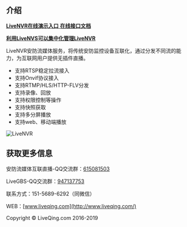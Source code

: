 ## 介绍
[ **LiveNVR在线演示入口** ](http://nvr.liveqing.com) [ **在线接口文档** ](http://nvr.liveqing.com/apidoc/)

[ **利用LiveNVS可以集中化管理LiveNVR** ](https://gitee.com/liveqing/ReleaseVersion/releases/LiveNVS-v1.0)

LiveNVR安防流媒体服务，将传统安防监控设备互联化，通过分发不同流的能力，为互联网用户提供无插件直播。

- 支持RTSP稳定拉流接入
- 支持Onvif协议接入
- 支持RTMP/HLS/HTTP-FLV分发
- 支持录像、回放
- 支持权限控制等操作
- 支持快照获取
- 支持多分屏播放
- 支持web、移动端播放

![LiveNVR](https://images.gitee.com/uploads/images/2019/0416/125939_4188175c_1292607.png "2.png")


## 获取更多信息

安防流媒体互联直播-QQ交流群：[615081503](https://jq.qq.com/?_wv=1027&k=5pdZ4ab)

LiveGBS-QQ交流群：[947137753](https://jq.qq.com/?_wv=1027&k=5UDV5Pt)

联系方式：151-5689-6292（同微信）

WEB：[www.liveqing.com](http://www.liveqing.com/)

Copyright &copy; LiveQing.com 2016-2019